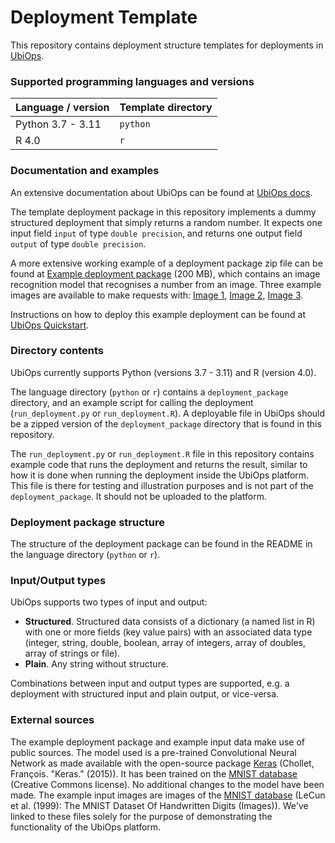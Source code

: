 # Deployment Template

This repository contains deployment structure templates for deployments in [UbiOps](https://ubiops.com).

### Supported programming languages and versions

| Language / version | Template directory |
| ------------------ | ------------------ |
| Python 3.7 - 3.11  | `python`           |
| R 4.0              | `r`                |

### Documentation and examples

An extensive documentation about UbiOps can be found at [UbiOps docs](https://docs.ubiops.com "UbiOps docs").

The template deployment package in this repository implements a dummy structured deployment that simply returns a
random number. It expects one input field `input` of type `double precision`, and returns one output field `output` of
type `double precision`.

A more extensive working example of a deployment package zip file can be found at
[Example deployment package](https://storage.cloud.google.com/ubiops/example-deployment-packages/mnist_deployment_package.zip "GCS Bucket: ubiops/mnist_deployment_package.zip") (200 MB), which contains an image recognition model that recognises
a number from an image. Three example images are available to make requests with:
[Image 1](https://storage.cloud.google.com/ubiops/example-deployment-packages/1.jpg "Example input image 1"),
[Image 2](https://storage.cloud.google.com/ubiops/example-deployment-packages/2.jpg "Example input image 2"),
[Image 3](https://storage.cloud.google.com/ubiops/example-deployment-packages/3.jpg "Example input image 3").

Instructions on how to deploy this example deployment can be found at
[UbiOps Quickstart](https://docs.ubiops.com/docs/quickstart "UbiOps Quickstart").

### Directory contents

UbiOps currently supports Python (versions 3.7 - 3.11) and R (version 4.0).

The language directory (`python` or `r`) contains a `deployment_package` directory, and an example script for
calling the deployment (`run_deployment.py` or `run_deployment.R`). A deployable file in UbiOps should be a zipped
version of the `deployment_package` directory that is found in this repository.

The `run_deployment.py` or `run_deployment.R` file in this repository contains example code that runs the deployment
and returns the result, similar to how it is done when running the deployment inside the UbiOps platform. This file is
there for testing and illustration purposes and is not part of the `deployment_package`. It should not be uploaded to
the platform.

### Deployment package structure

The structure of the deployment package can be found in the README in the language directory (`python` or `r`).

### Input/Output types

UbiOps supports two types of input and output:

- **Structured**. Structured data consists of a dictionary (a named list in R) with one or more fields (key value pairs)
  with an associated data type (integer, string, double, boolean, array of integers, array of doubles, array of strings
  or file).
- **Plain**. Any string without structure.

Combinations between input and output types are supported, e.g. a deployment with structured input and plain output, or
vice-versa.

### External sources

The example deployment package and example input data make use of public sources. The model used is a pre-trained
Convolutional Neural Network as made available with the open-source package [Keras](https://keras.io) (Chollet,
François. "Keras." (2015)). It has been trained on the
[MNIST database](http://yann.lecun.com/exdb/mnist/, "MNIST database") (Creative Commons license). No additional changes
to the model have been made. The example input images are images of the
[MNIST database](http://www.pymvpa.org/datadb/mnist.html "MNIST database resource") (LeCun et al. (1999): The MNIST
Dataset Of Handwritten Digits (Images)). We've linked to these files solely for the purpose of demonstrating the
functionality of the UbiOps platform.
